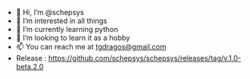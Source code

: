 - 👋 Hi, I’m @schepsys
- 👀 I’m interested in all things
- 🌱 I’m currently learning python
- 💞️ I’m looking to learn it as a hobby
- 📫 You can reach me at tgdragos@gmail.com
- Release : https://github.com/schepsys/schepsys/releases/tag/v.1.0-beta.2.0
<!---
schepsys/schepsys is a ✨ special ✨ repository because its `README.md` (this file) appears on your GitHub profile.
You can click the Preview link to take a look at your changes.
--->
